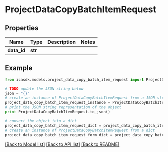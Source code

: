 # ProjectDataCopyBatchItemRequest


## Properties
Name | Type | Description | Notes
------------ | ------------- | ------------- | -------------
**data_id** | **str** |  | 

## Example

```python
from icasdk.models.project_data_copy_batch_item_request import ProjectDataCopyBatchItemRequest

# TODO update the JSON string below
json = "{}"
# create an instance of ProjectDataCopyBatchItemRequest from a JSON string
project_data_copy_batch_item_request_instance = ProjectDataCopyBatchItemRequest.from_json(json)
# print the JSON string representation of the object
print ProjectDataCopyBatchItemRequest.to_json()

# convert the object into a dict
project_data_copy_batch_item_request_dict = project_data_copy_batch_item_request_instance.to_dict()
# create an instance of ProjectDataCopyBatchItemRequest from a dict
project_data_copy_batch_item_request_form_dict = project_data_copy_batch_item_request.from_dict(project_data_copy_batch_item_request_dict)
```
[[Back to Model list]](../README.md#documentation-for-models) [[Back to API list]](../README.md#documentation-for-api-endpoints) [[Back to README]](../README.md)



